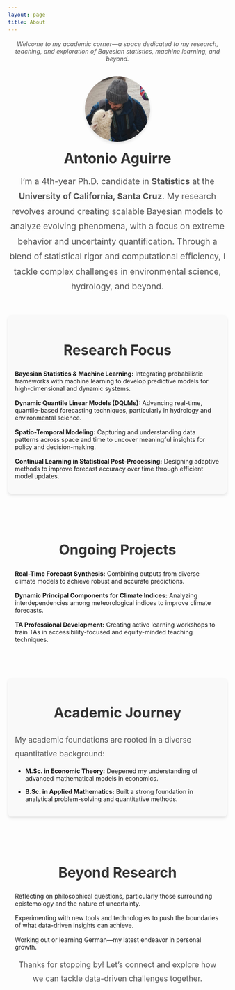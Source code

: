 ```yaml
---
layout: page
title: About
---
```


<div class="about-section">
  <!-- Welcome Message -->
  <p class="message" style="font-style: italic; color: #555; text-align: center; margin: 1rem auto; max-width: 800px;">
    Welcome to my academic corner—a space dedicated to my research, teaching, and exploration of Bayesian statistics, machine learning, and beyond.
  </p>

  <!-- Introduction -->
  <div class="intro" style="text-align: center; margin-top: 2rem;">
    <img src="/files/images/Me2.jpg" 
         alt="Antonio Aguirre" 
         style="width: 150px; height: 150px; border-radius: 50%; box-shadow: 0 4px 6px rgba(0, 0, 0, 0.1); margin-bottom: 1rem;">
    <h1 style="margin: 0; font-size: 2rem; font-weight: bold; color: #333;">Antonio Aguirre</h1>
    <p style="font-size: 1.2rem; line-height: 1.8; max-width: 800px; margin: 1rem auto; color: #555;">
      I’m a 4th-year Ph.D. candidate in <strong>Statistics</strong> at the <strong>University of California, Santa Cruz</strong>. 
      My research revolves around creating scalable Bayesian models to analyze evolving phenomena, 
      with a focus on extreme behavior and uncertainty quantification. Through a blend of statistical 
      rigor and computational efficiency, I tackle complex challenges in environmental science, hydrology, and beyond.
    </p>
  </div>

  <!-- Research Focus Section -->
  <div class="research-focus" style="margin-top: 3rem; padding: 1rem; background-color: #f9f9f9; border-radius: 8px; box-shadow: 0 4px 6px rgba(0, 0, 0, 0.1);">
    <h2 style="font-size: 2rem; font-weight: bold; color: #333; text-align: center;">Research Focus</h2>
    <ul style="list-style: none; padding: 0; max-width: 800px; margin: 1rem auto; text-align: left;">
      <li style="margin-bottom: 1rem;">
        <strong>Bayesian Statistics & Machine Learning:</strong> Integrating probabilistic frameworks with machine learning to develop predictive models for high-dimensional and dynamic systems.
      </li>
      <li style="margin-bottom: 1rem;">
        <strong>Dynamic Quantile Linear Models (DQLMs):</strong> Advancing real-time, quantile-based forecasting techniques, particularly in hydrology and environmental science.
      </li>
      <li style="margin-bottom: 1rem;">
        <strong>Spatio-Temporal Modeling:</strong> Capturing and understanding data patterns across space and time to uncover meaningful insights for policy and decision-making.
      </li>
      <li style="margin-bottom: 1rem;">
        <strong>Continual Learning in Statistical Post-Processing:</strong> Designing adaptive methods to improve forecast accuracy over time through efficient model updates.
      </li>
    </ul>
  </div>

  <!-- Ongoing Projects Section -->
  <div class="projects-section" style="margin-top: 3rem; padding: 1rem; text-align: center;">
    <h2 style="font-size: 2rem; font-weight: bold; color: #333;">Ongoing Projects</h2>
    <ul style="list-style: none; padding: 0; max-width: 800px; margin: 1rem auto; text-align: left;">
      <li style="margin-bottom: 1rem;">
        <strong>Real-Time Forecast Synthesis:</strong> Combining outputs from diverse climate models to achieve robust and accurate predictions.
      </li>
      <li style="margin-bottom: 1rem;">
        <strong>Dynamic Principal Components for Climate Indices:</strong> Analyzing interdependencies among meteorological indices to improve climate forecasts.
      </li>
      <li style="margin-bottom: 1rem;">
        <strong>TA Professional Development:</strong> Creating active learning workshops to train TAs in accessibility-focused and equity-minded teaching techniques.
      </li>
    </ul>
  </div>

  <!-- Academic Journey Section -->
  <div class="academic-journey" style="margin-top: 3rem; padding: 1rem; background-color: #f9f9f9; border-radius: 8px; box-shadow: 0 4px 6px rgba(0, 0, 0, 0.1);">
    <h2 style="font-size: 2rem; font-weight: bold; color: #333; text-align: center;">Academic Journey</h2>
    <p style="font-size: 1.1rem; line-height: 1.8; max-width: 800px; margin: 1rem auto; color: #555;">
      My academic foundations are rooted in a diverse quantitative background:  
    </p>
    <ul style="list-style: disc; padding-left: 1.5rem; max-width: 800px; margin: 1rem auto; text-align: left;">
      <li style="margin-bottom: 0.8rem;"><strong>M.Sc. in Economic Theory:</strong> Deepened my understanding of advanced mathematical models in economics.</li>
      <li style="margin-bottom: 0.8rem;"><strong>B.Sc. in Applied Mathematics:</strong> Built a strong foundation in analytical problem-solving and quantitative methods.</li>
    </ul>
  </div>

  <!-- Beyond Research Section -->
  <div class="beyond-research" style="margin-top: 3rem; padding: 1rem; text-align: center;">
    <h2 style="font-size: 2rem; font-weight: bold; color: #333;">Beyond Research</h2>
    <ul style="list-style: none; padding: 0; max-width: 800px; margin: 1rem auto; text-align: left;">
      <li style="margin-bottom: 1rem;">
        Reflecting on philosophical questions, particularly those surrounding epistemology and the nature of uncertainty.
      </li>
      <li style="margin-bottom: 1rem;">
        Experimenting with new tools and technologies to push the boundaries of what data-driven insights can achieve.
      </li>
      <li style="margin-bottom: 1rem;">
        Working out or learning German—my latest endeavor in personal growth.
      </li>
    </ul>
    <p style="font-size: 1.1rem; line-height: 1.8; max-width: 800px; margin: 1rem auto; color: #555;">
      Thanks for stopping by! Let’s connect and explore how we can tackle data-driven challenges together.
    </p>
  </div>
</div>
